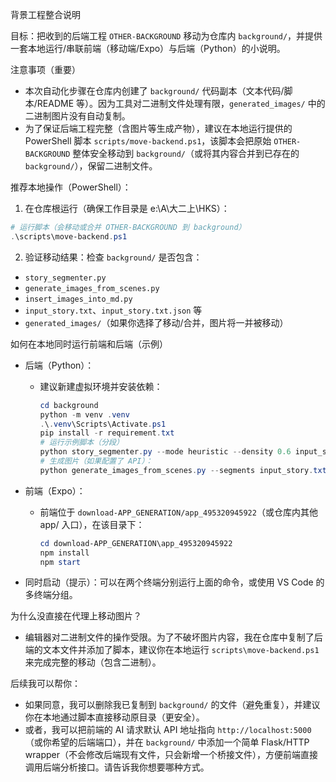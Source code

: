 背景工程整合说明

目标：把收到的后端工程 `OTHER-BACKGROUND` 移动为仓库内 `background/`，并提供一套本地运行/串联前端（移动端/Expo）与后端（Python）的小说明。

注意事项（重要）
- 本次自动化步骤在仓库内创建了 `background/` 代码副本（文本代码/脚本/README 等）。因为工具对二进制文件处理有限，`generated_images/` 中的二进制图片没有自动复制。
- 为了保证后端工程完整（含图片等生成产物），建议在本地运行提供的 PowerShell 脚本 `scripts/move-backend.ps1`，该脚本会把原始 `OTHER-BACKGROUND` 整体安全移动到 `background/`（或将其内容合并到已存在的 `background/`），保留二进制文件。

推荐本地操作（PowerShell）：
1. 在仓库根运行（确保工作目录是 e:\A\大二上\HKS）：

```powershell
# 运行脚本（会移动或合并 OTHER-BACKGROUND 到 background）
.\scripts\move-backend.ps1
```

2. 验证移动结果：检查 `background/` 是否包含：
- `story_segmenter.py`
- `generate_images_from_scenes.py`
- `insert_images_into_md.py`
- `input_story.txt`、`input_story.txt.json` 等
- `generated_images/`（如果你选择了移动/合并，图片将一并被移动）

如何在本地同时运行前端和后端（示例）

- 后端（Python）：
  - 建议新建虚拟环境并安装依赖：
    ```powershell
    cd background
    python -m venv .venv
    .\.venv\Scripts\Activate.ps1
    pip install -r requirement.txt
    # 运行示例脚本（分段）
    python story_segmenter.py --mode heuristic --density 0.6 input_story.txt
    # 生成图片（如果配置了 API）：
    python generate_images_from_scenes.py --segments input_story.txt.json
    ```

- 前端（Expo）：
  - 前端位于 `download-APP_GENERATION/app_495320945922`（或仓库内其他 app/ 入口），在该目录下：
    ```powershell
    cd download-APP_GENERATION\app_495320945922
    npm install
    npm start
    ```

- 同时启动（提示）：可以在两个终端分别运行上面的命令，或使用 VS Code 的多终端分组。

为什么没直接在代理上移动图片？
- 编辑器对二进制文件的操作受限。为了不破坏图片内容，我在仓库中复制了后端的文本文件并添加了脚本，建议你在本地运行 `scripts\move-backend.ps1` 来完成完整的移动（包含二进制）。

后续我可以帮你：
- 如果同意，我可以删除我已复制到 `background/` 的文件（避免重复），并建议你在本地通过脚本直接移动原目录（更安全）。
- 或者，我可以把前端的 AI 请求默认 API 地址指向 `http://localhost:5000`（或你希望的后端端口），并在 `background/` 中添加一个简单 Flask/HTTP wrapper（不会修改后端现有文件，只会新增一个桥接文件），方便前端直接调用后端分析接口。请告诉我你想要哪种方式。